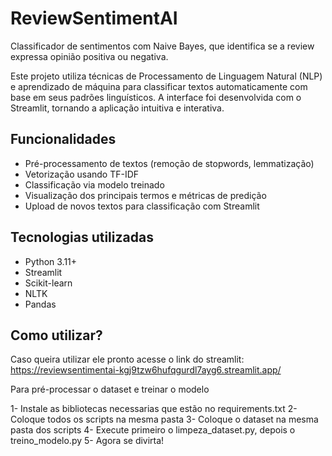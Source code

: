 # ReviewSentimentAI
Classificador de sentimentos com Naive Bayes, que identifica se a review expressa opinião positiva ou negativa.

Este projeto utiliza técnicas de Processamento de Linguagem Natural (NLP) e aprendizado de máquina para classificar textos automaticamente com base em seus padrões linguísticos. 
A interface foi desenvolvida com o Streamlit, tornando a aplicação intuitiva e interativa.

## Funcionalidades

- Pré-processamento de textos (remoção de stopwords, lemmatização)
- Vetorização usando TF-IDF
- Classificação via modelo treinado
- Visualização dos principais termos e métricas de predição
- Upload de novos textos para classificação com Streamlit

## Tecnologias utilizadas

- Python 3.11+
- Streamlit
- Scikit-learn
- NLTK
- Pandas

## Como utilizar?
Caso queira utilizar ele pronto acesse o link do streamlit:
https://reviewsentimentai-kgj9tzw6hufqgurdl7ayg6.streamlit.app/

Para pré-processar o dataset e treinar o modelo 

1- Instale as bibliotecas necessarias que estão no requirements.txt
2- Coloque todos os scripts na mesma pasta
3- Coloque o dataset na mesma pasta dos scripts
4- Execute primeiro o limpeza_dataset.py, depois o treino_modelo.py
5- Agora se divirta!
